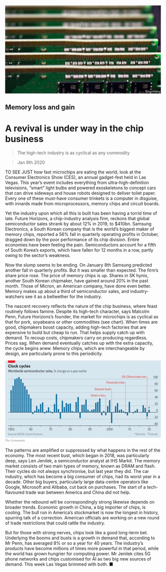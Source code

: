 ![](./images/20200111_WBP503.jpg)

## Memory loss and gain

# A revival is under way in the chip business

> The high-tech industry is as cyclical as any commodity

> Jan 9th 2020

TO SEE JUST how fast microchips are eating the world, look at the Consumer Electronics Show (CES), an annual gadget-fest held in Las Vegas. This year’s event includes everything from ultra-high-definition televisions, “smart” light bulbs and powered exoskeletons to concept cars that can drive sideways and house robots designed to deliver toilet paper. Every one of these must-have consumer trinkets is a computer in disguise, with innards made from microprocessors, memory chips and circuit boards.

Yet the industry upon which all this is built has been having a torrid time of late. Future Horizons, a chip-industry analysis firm, reckons that global semiconductor sales shrank by about 12% in 2019, to $410bn. Samsung Electronics, a South Korean company that is the world’s biggest maker of memory chips, reported a 56% fall in quarterly operating profits in October, dragged down by the poor performance of its chip division. Entire economies have been feeling the pain. Semiconductors account for a fifth of South Korea’s exports, which have fallen for 12 months in a row, partly owing to the sector’s weakness.

Now the slump seems to be ending. On January 8th Samsung predicted another fall in quarterly profits. But it was smaller than expected. The firm’s share price rose. The price of memory chips is up. Shares in SK hynix, another South Korean chipmaker, have gained around 20% in the past month. Those of Micron, an American company, have done even better. Memory makes up about a third of semiconductor sales, and industry-watchers see it as a bellwether for the industry.

The nascent recovery reflects the nature of the chip business, where feast routinely follows famine. Despite its high-tech character, says Malcolm Penn, Future Horizons’s founder, the market for microchips is as cyclical as that for pork, soyabeans or other commodities (see chart). When times are good, chipmakers boost capacity, adding high-tech factories that are expensive to build but cheap to run. That helps supply catch up with demand. To recoup costs, chipmakers carry on producing regardless. Prices sag. When demand eventually catches up with the extra capacity, the cycle begins anew. Memory chips, which are interchangeable by design, are particularly prone to this periodicity.

![](./images/20200111_WBC262.png)

The patterns are amplified or suppressed by what happens in the rest of the economy. The most recent bust, which began in 2018, was particularly deep, says Len Jenilek, a semiconductor analyst at IHS Markit. The memory market consists of two main types of memory, known as DRAM and flash. Their cycles do not always synchronise, but last year they did. The car industry, which has become a big consumer of chips, had its worst year in a decade. Other big buyers, particularly large data-centre operators like Google, Microsoft and Alibaba, cut back on purchases. The start of a tech-flavoured trade war between America and China did not help.

Whether the rebound will be correspondingly strong likewise depends on broader trends. Economic growth in China, a big importer of chips, is cooling. The bull run in America’s stockmarket is now the longest in history, spurring talk of a correction. American officials are working on a new round of trade restrictions that could rattle the industry.

But for those with strong nerves, chips look like a good long-term bet. Underlying the booms and busts is a growth in demand that, according to Mr Penn, has averaged 8% or so a year for 40 years. The industry’s products have become millions of times more powerful in that period, while the world has grown hungrier for computing power. Mr Jenilek cites 5G phone networks and chips customised for AI as two big new sources of demand. This week Las Vegas brimmed with both. ■